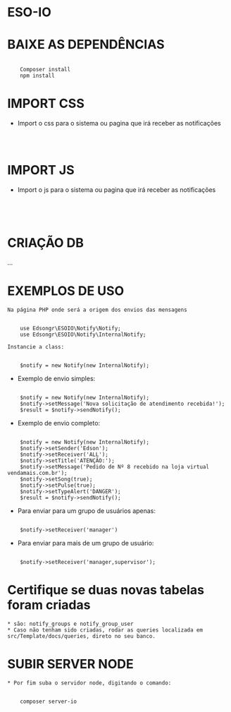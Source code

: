 # ESO-IO

# BAIXE AS DEPENDÊNCIAS
<code>
    Composer install
    npm install
</code>


# IMPORT CSS 
 * Import o css para o sistema ou pagina que irá receber as notificações 

<code>
    <link href="notify-eso.css" rel="stylesheet">
</code>


# IMPORT JS 
 * Import o js para o sistema ou pagina que irá receber as notificações 

<code>
    <script src="http://localhost:3000/socket.io/socket.io.js"></script>
    <script src="notify-eso.js"></script>
</code>

# CRIAÇÃO DB
 ...


# EXEMPLOS DE USO 
    Na página PHP onde será a origem dos envios das mensagens 

<code>
    use Edsongr\ESOIO\Notify\Notify;
    use Edsongr\ESOIO\Notify\InternalNotify;
</code>


    Instancie a class:

<code>
    $notify = new Notify(new InternalNotify);
</code>


 * Exemplo de envio simples: 
<code>
    $notify = new Notify(new InternalNotify);
    $notify->setMessage('Nova solicitação de atendimento recebida!');
    $result = $notify->sendNotify();
</code>

 * Exemplo de envio completo: 
<code>
    $notify = new Notify(new InternalNotify);
    $notify->setSender('Edson');
    $notify->setReceiver('ALL');
    $notify->setTitle('ATENÇÃO:');
    $notify->setMessage('Pedido de Nº 8 recebido na loja virtual vendamais.com.br');
    $notify->setSong(true);
    $notify->setPulse(true);
    $notify->setTypeAlert('DANGER');
    $result = $notify->sendNotify();
</code>

 * Para enviar para um grupo de usuários apenas: 
<code>
    $notify->setReceiver('manager')
</code>

 * Para enviar para mais de um grupo de usuário:
<code>
    $notify->setReceiver('manager,supervisor');
</code>

# Certifique se duas novas tabelas foram criadas 
    * são: notify_groups e notify_group_user
    * Caso não tenham sido criadas, rodar as queries localizada em src/Template/docs/queries, direto no seu banco.


# SUBIR SERVER NODE 
    * Por fim suba o servidor node, digitando o comando:

<code>
    composer server-io
</code>
